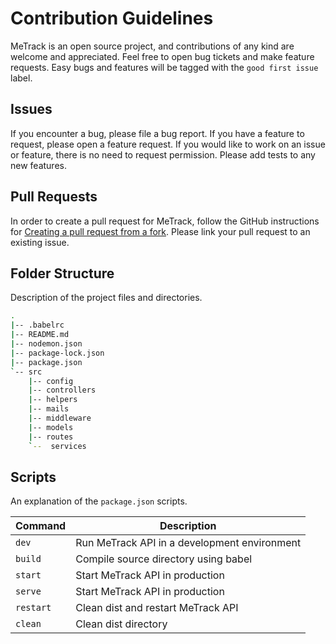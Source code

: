 # Contribution Guidelines

MeTrack is an open source project, and contributions of any kind are welcome and appreciated. Feel free to open bug tickets and make feature requests. Easy bugs and features will be tagged with the `good first issue` label.

## Issues

If you encounter a bug, please file a bug report. If you have a feature to request, please open a feature request. If you would like to work on an issue or feature, there is no need to request permission. Please add tests to any new features.

## Pull Requests

In order to create a pull request for MeTrack, follow the GitHub instructions for [Creating a pull request from a fork](https://help.github.com/en/github/collaborating-with-issues-and-pull-requests/creating-a-pull-request-from-a-fork). Please link your pull request to an existing issue.

## Folder Structure

Description of the project files and directories.

```bash
.
|-- .babelrc
|-- README.md
|-- nodemon.json
|-- package-lock.json
|-- package.json
`-- src
    |-- config
    |-- controllers
    |-- helpers
    |-- mails
    |-- middleware
    |-- models
    |-- routes
    `--  services
```

## Scripts

An explanation of the `package.json` scripts.

| Command         | Description                                   |
| --------------- | ----------------------------------------------|
| `dev`           | Run MeTrack API in a development environment  |
| `build`         | Compile source directory using babel          |
| `start`         | Start MeTrack API in production               |
| `serve`         | Start MeTrack API in production               |
| `restart`       | Clean dist and restart MeTrack API            |
| `clean`         | Clean dist directory                          |
